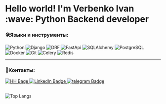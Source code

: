 <h1> Hello world! I'm Verbenko Ivan :wave: Python Backend developer<br />



### :hammer_and_wrench:Языки и инструменты:
![Python](https://img.shields.io/badge/Python-4682B4?style=for-the-badge&logo=Python&logoColor=yellow)
![Django](https://img.shields.io/badge/Django-2E8B57?style=for-the-badge&logo=Django&logoColor=black)
![DRF](https://img.shields.io/badge/DRF-6DA55F?style=for-the-badge&logo=DRF&logoColor=white)
![FastApi](https://img.shields.io/badge/FastApi-2E8B57?style=for-the-badge&logo=FastApi&logoColor=black)
![SQLAlchemy](https://img.shields.io/badge/SQLAlchemy-B8860B?style=for-the-badge&logo=SQLAlchemy&logoColor=black)
![PostgreSQL](https://img.shields.io/badge/PostgreSQL-4682B4?style=for-the-badge&logo=PostgreSQL&logoColor=black)
![Docker](https://img.shields.io/badge/Docker-316192?style=for-the-badge&logo=docker&logoColor=white)
![Git](https://img.shields.io/badge/Git-%232671E5.svg?style=for-the-badge&logo=git&logoColor=white)
![Celery](https://img.shields.io/badge/Celery-%232671E5.svg?style=for-the-badge&logo=Celery&logoColor=white)
![Redis](https://img.shields.io/badge/Redis-%232671E5.svg?style=for-the-badge&logo=Redis&logoColor=white)

 ---
 ### 📱Контакты:
<div id="badges" align="left">
  <a href="https://rostov.hh.ru/resume/78dbb453ff0d961a540039ed1f427353626439">
    <img src="https://img.shields.io/badge/HeadHuner-red?style=for-the-badge&logo=headhunter&logoColor=white" alt="HH Bage"/>
  </a>
 <a href="https://www.linkedin.com/in/ivan-verbenko/">
    <img src="https://img.shields.io/badge/LinkedIn-blue?style=for-the-badge&logo=linkedin&logoColor=white" alt="LinkedIn Badge"/>
  </a> 
  <a href="https://t.me/doversya">
    <img src="https://img.shields.io/badge/telegram-blue?style=for-the-badge&logo=telegram&logoColor=white" alt="telegram Badge"/>
  </a> 
</div>

<br/>

![Top Langs](https://github-readme-stats.vercel.app/api/top-langs/?username=GusevADresume&hide_progress=true&theme=transparent)
<br/>
<img src="https://komarev.com/ghpvc/?username=GusevADresume&style=flat-square&color=blue" alt=""/>
